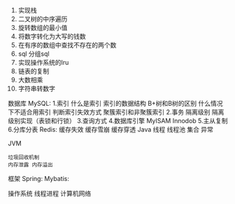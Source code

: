 1. 实现栈
2. 二叉树的中序遍历
3. 旋转数组的最小值
4. 将数字转化为大写的钱数
5. 在有序的数组中查找不存在的两个数
6. sql 分组sql
7. 实现操作系统的lru
8. 链表的复制
9. 大数相乘
10. 字符串转数字

数据库
    MySQL:
        1.索引
            什么是索引
            索引的数据结构
            B+树和B树的区别
            什么情况下不适合用索引
            判断索引失效方式
            聚簇索引和非聚簇索引
        2.事务
            隔离级别
            隔离级别实现（表锁和行锁）
        3.查询方式
        4.数据库引擎
            MyISAM
            Innodob
        5.主从复制
        6.分库分表
    Redis:
        缓存失效
        缓存雪崩 缓存穿透
Java
    线程 线程池
    集合
    异常
    
        
JVM
    
    垃圾回收机制
    内存泄露 内存溢出
    
框架
    Spring:
    Mybatis:
    
        
操作系统
    线程进程
计算机网络

